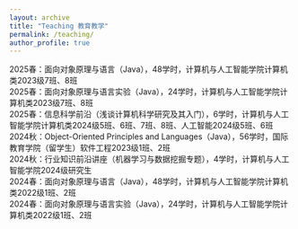 ```yaml
---
layout: archive
title: "Teaching 教育教学"
permalink: /teaching/
author_profile: true
---
```


2025春：面向对象原理与语言（Java），48学时，计算机与人工智能学院计算机类2023级7班、8班  
2025春：面向对象原理与语言实验（Java），24学时，计算机与人工智能学院计算机类2023级7班、8班  
2025春：信息科学前沿（浅谈计算机科学研究及其入门），6学时，计算机与人工智能学院计算机类2024级5班、6班、7班、8班、人工智能2024级5班、6班  
2024秋：Object-Oriented Principles and Languages（Java），56学时，国际教育学院（留学生）软件工程2023级1班、2班  
2024秋：行业知识前沿讲座（机器学习与数据挖掘专题），4学时，计算机与人工智能学院2024级研究生  
2024春：面向对象原理与语言（Java），48学时，计算机与人工智能学院计算机类2022级1班、2班  
2024春：面向对象原理与语言实验（Java），24学时，计算机与人工智能学院计算机类2022级1班、2班  
